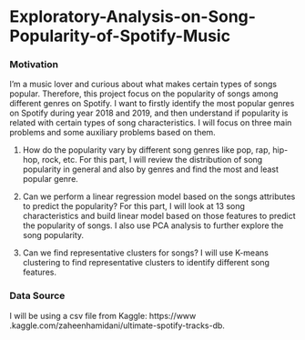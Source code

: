 # Exploratory-Analysis-on-Song-Popularity-of-Spotify-Music

### Motivation

I’m a music lover and curious about what makes certain types of songs popular. Therefore, this project focus on the popularity of songs among different genres on Spotify. I want to firstly identify the most popular genres on Spotify during year 2018 and 2019, and then understand if popularity is related with certain types of song characteristics.
I will focus on three main problems and some auxiliary problems based on them.
1. How do the popularity vary by different song genres like pop, rap, hip-hop, rock, etc.
For this part, I will review the distribution of song popularity in general and also by genres and find the most and least popular genre.

2. Can we perform a linear regression model based on the songs attributes to predict the popularity? For this part, I will look at 13 song characteristics and build linear model based on those features to predict the popularity of songs. I also use PCA analysis to further explore the song popularity.

3. Can we find representative clusters for songs?
I will use K-means clustering to find representative clusters to identify different song features.

### Data Source
I will be using a csv file from Kaggle: https://www .kaggle.com/zaheenhamidani/ultimate-spotify-tracks-db.
